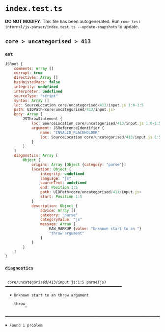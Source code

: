 # `index.test.ts`

**DO NOT MODIFY**. This file has been autogenerated. Run `rome test internal/js-parser/index.test.ts --update-snapshots` to update.

## `core > uncategorised > 413`

### `ast`

```javascript
JSRoot {
	comments: Array []
	corrupt: true
	directives: Array []
	hasHoistedVars: false
	integrity: undefined
	interpreter: undefined
	sourceType: "script"
	syntax: Array []
	loc: SourceLocation core/uncategorised/413/input.js 1:0-1:5
	path: UIDPath<core/uncategorised/413/input.js>
	body: Array [
		JSThrowStatement {
			loc: SourceLocation core/uncategorised/413/input.js 1:0-1:5
			argument: JSReferenceIdentifier {
				name: "INVALID_PLACEHOLDER"
				loc: SourceLocation core/uncategorised/413/input.js 1:5-1:5
			}
		}
	]
	diagnostics: Array [
		Object {
			origins: Array [Object {category: "parse"}]
			location: Object {
				integrity: undefined
				language: "js"
				sourceText: undefined
				end: Position 1:5
				path: UIDPath<core/uncategorised/413/input.js>
				start: Position 1:5
			}
			description: Object {
				advice: Array []
				category: "parse"
				categoryValue: "js"
				message: Array [
					RAW_MARKUP {value: "Unknown start to an "}
					"throw argument"
				]
			}
		}
	]
}
```

### `diagnostics`

```

 core/uncategorised/413/input.js:1:5 parse(js) ━━━━━━━━━━━━━━━━━━━━━━━━━━━━━━━━━━━━━━━━━━━━━━━━━━━━━

  ✖ Unknown start to an throw argument

    throw
         ^

━━━━━━━━━━━━━━━━━━━━━━━━━━━━━━━━━━━━━━━━━━━━━━━━━━━━━━━━━━━━━━━━━━━━━━━━━━━━━━━━━━━━━━━━━━━━━━━━━━━━

✖ Found 1 problem

```

